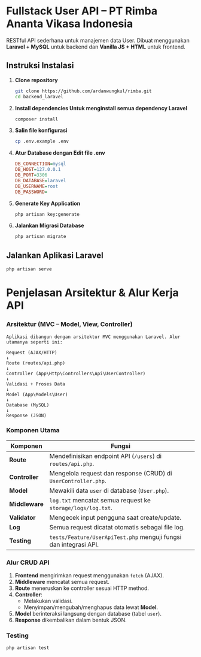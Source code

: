 # Fullstack User API – PT Rimba Ananta Vikasa Indonesia

RESTful API sederhana untuk manajemen data User. Dibuat menggunakan **Laravel + MySQL** untuk backend dan **Vanilla JS + HTML** untuk frontend.

## Instruksi Instalasi

1. **Clone repository**
   ```bash
   git clone https://github.com/ardanwungkul/rimba.git
   cd backend_laravel

2. **Install dependencies Untuk menginstall semua dependency Laravel**
    ```bash
    composer install

3. **Salin file konfigurasi**
    ```bash
    cp .env.example .env

4. **Atur Database dengan Edit file .env**
    ```ini
    DB_CONNECTION=mysql
    DB_HOST=127.0.0.1
    DB_PORT=3306
    DB_DATABASE=laravel
    DB_USERNAME=root
    DB_PASSWORD=

5. **Generate Key Application**
    ```bash
    php artisan key:generate

6. **Jalankan Migrasi Database**
    ```bash
    php artisan migrate

## Jalankan Aplikasi Laravel
    php artisan serve

# Penjelasan Arsitektur & Alur Kerja API
### Arsitektur (MVC – Model, View, Controller)
    Aplikasi dibangun dengan arsitektur MVC menggunakan Laravel. Alur utamanya seperti ini:

    Request (AJAX/HTTP)
    ↓
    Route (routes/api.php)
    ↓ 
    Controller (App\Http\Controllers\Api\UserController) 
    ↓ 
    Validasi + Proses Data
    ↓ 
    Model (App\Models\User) 
    ↓ 
    Database (MySQL) 
    ↓ 
    Response (JSON)

### Komponen Utama

| Komponen        | Fungsi                                                                 |
|-----------------|------------------------------------------------------------------------|
| **Route**        | Mendefinisikan endpoint API (`/users`) di `routes/api.php`.            |
| **Controller**   | Mengelola request dan response (CRUD) di `UserController.php`.         |
| **Model**        | Mewakili data `user` di database (`User.php`).                         |
| **Middleware**   | `log.txt` mencatat semua request ke `storage/logs/log.txt`.    |
| **Validator**    | Mengecek input pengguna saat create/update.                           |
| **Log**          | Semua request dicatat otomatis sebagai file log.                       |
| **Testing**      | `tests/Feature/UserApiTest.php` menguji fungsi dan integrasi API.         |

### Alur CRUD API

1. **Frontend** mengirimkan request menggunakan `fetch` (AJAX).
2. **Middleware** mencatat semua request.
3. **Route** meneruskan ke controller sesuai HTTP method.
4. **Controller**:
   - Melakukan validasi.
   - Menyimpan/mengubah/menghapus data lewat **Model**.
5. **Model** berinteraksi langsung dengan database (tabel `user`).
6. **Response** dikembalikan dalam bentuk JSON.

### Testing
    php artisan test